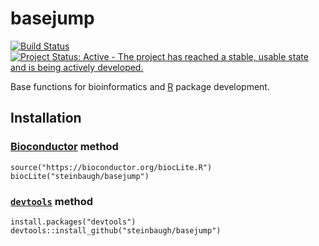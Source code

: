 [`devtools`]: https://cran.r-project.org/package=devtools
[Bioconductor]: https://bioconductor.org
[R]: https://www.r-project.org



# basejump

[![Build Status](https://travis-ci.org/steinbaugh/basejump.svg?branch=master)](https://travis-ci.org/steinbaugh/basejump)
[![Project Status: Active - The project has reached a stable, usable state and is being actively developed.](http://www.repostatus.org/badges/latest/active.svg)](http://www.repostatus.org/#active)

Base functions for bioinformatics and [R][] package development.


## Installation

### [Bioconductor][] method

```{r}
source("https://bioconductor.org/biocLite.R")
biocLite("steinbaugh/basejump")
```

### [`devtools`][] method

```{r}
install.packages("devtools")
devtools::install_github("steinbaugh/basejump")
```
